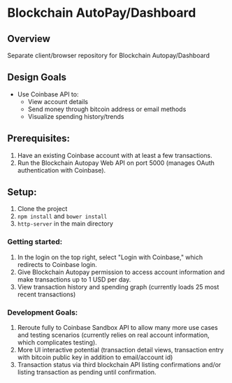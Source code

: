 # Blockchain AutoPay/Dashboard

## Overview
Separate client/browser repository for Blockchain Autopay/Dashboard

## Design Goals
* Use Coinbase API to:
	* View account details
	* Send money through bitcoin address or email methods
	* Visualize spending history/trends

## Prerequisites:
1. Have an existing Coinbase account with at least a few transactions.
2. Run the Blockchain Autopay Web API on port 5000 (manages OAuth authentication with Coinbase).

## Setup:
1. Clone the project
2. `npm install` and `bower install`
3. `http-server` in the main directory


### Getting started:
1. In the login on the top right, select "Login with Coinbase," which redirects to Coinbase login.
2. Give Blockchain Autopay permission to access account information and make transactions up to 1 USD per day.
3. View transaction history and spending graph (currently loads 25 most recent transactions)


### Development Goals:
1. Reroute fully to Coinbase Sandbox API to allow many more use cases and testing scenarios (currently relies on real account information, which complicates testing).
2. More UI interactive potential (transaction detail views, transaction entry with bitcoin public key in addition to email/account id)
3. Transaction status via third blockchain API listing confirmations and/or listing transaction as pending until confirmation.




